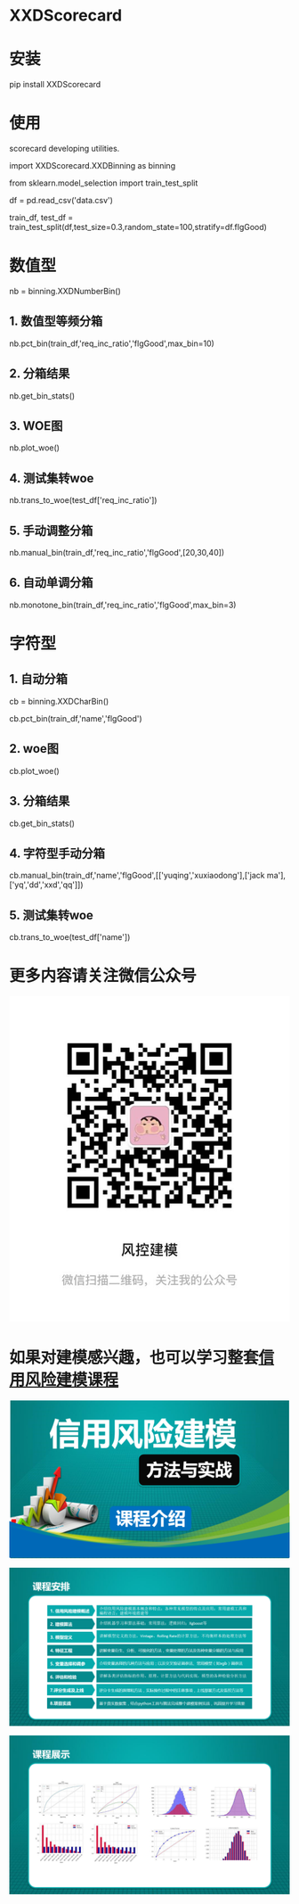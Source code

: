


# XXDScorecard

# 安装

pip install XXDScorecard

# 使用

scorecard developing utilities.

import  XXDScorecard.XXDBinning as binning

from sklearn.model_selection import train_test_split

df = pd.read_csv('data.csv')

train_df, test_df = train_test_split(df,test_size=0.3,random_state=100,stratify=df.flgGood)

# 数值型
nb = binning.XXDNumberBin()

## 1. 数值型等频分箱

nb.pct_bin(train_df,'req_inc_ratio','flgGood',max_bin=10)

## 2. 分箱结果

nb.get_bin_stats()

## 3. WOE图

nb.plot_woe()

## 4. 测试集转woe

nb.trans_to_woe(test_df['req_inc_ratio'])


## 5. 手动调整分箱

nb.manual_bin(train_df,'req_inc_ratio','flgGood',[20,30,40])


## 6. 自动单调分箱

nb.monotone_bin(train_df,'req_inc_ratio','flgGood',max_bin=3)




#  字符型

## 1. 自动分箱

cb = binning.XXDCharBin()

cb.pct_bin(train_df,'name','flgGood')

## 2. woe图
cb.plot_woe()

## 3. 分箱结果
cb.get_bin_stats()

## 4. 字符型手动分箱

cb.manual_bin(train_df,'name','flgGood',[['yuqing','xuxiaodong'],['jack ma'],['yq','dd','xxd','qq']])

## 5. 测试集转woe

cb.trans_to_woe(test_df['name'])



# 更多内容请关注微信公众号

![avatar](./wx.jpg)

# 如果对建模感兴趣，也可以学习整套[信用风险建模课程](https://study.163.com/course/introduction.htm?share=2&shareId=480000001892725&courseId=1209237822&_trace_c_p_k2_=3f7ef0c8f3764992b04a219db1296258)

![avatar](./1.png)

![avatar](./5.png)

![avatar](./6.png)


